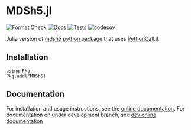 # MDSh5.jl

[![Format Check](https://github.com/anchal-physics/MDSh5.jl/actions/workflows/format_check.yml/badge.svg)](https://github.com/anchal-physics/MDSh5.jl/actions/workflows/format_check.yml)
[![Docs](https://github.com/anchal-physics/MDSh5.jl/actions/workflows/make_docs.yml/badge.svg)](https://github.com/anchal-physics/MDSh5.jl/actions/workflows/make_docs.yml)
[![Tests](https://github.com/anchal-physics/MDSh5.jl/actions/workflows/test.yml/badge.svg)](https://github.com/anchal-physics/MDSh5.jl/actions/workflows/test.yml)
[![codecov](https://codecov.io/gh/anchal-physics/MDSh5.jl/graph/badge.svg?token=zawQtattYq)](https://codecov.io/gh/anchal-physics/MDSh5.jl)

Julia version of [mdsh5 python package](https://pypi.org/project/mdsh5/) that uses [PythonCall.jl](https://github.com/JuliaPy/PythonCall.jl).

## Installation

```
using Pkg
Pkg.add("MDSh5)
```

## Documentation

For installation and usage instructions, see the [online documentation](https://anchal-physics.github.io/MDSh5.jl/stable). For documentation on under development branch, see [dev online documentation](https://anchal-physics.github.io/MDSh5.jl/dev)
